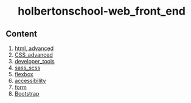 

<h1 align="center">holbertonschool-web_front_end</h1>

## Content

1. <a href="https://github.com/carlalap/holbertonschool-web_front_end/tree/main/html_advanced"> html, advanced</a>
2. <a href="https://github.com/carlalap/holbertonschool-web_front_end/tree/main/CSS_advanced"> CSS_advanced</a>
3. <a href="https://github.com/carlalap/holbertonschool-web_front_end/tree/main/developer_tools"> developer_tools</a>
4. <a href="https://github.com/carlalap/holbertonschool-web_front_end/tree/main/sass_scss"> sass_scss</a>
5. <a href="https://github.com/carlalap/holbertonschool-web_front_end/tree/main/flexbox"> flexbox</a>
6. <a href="https://github.com/carlalap/holbertonschool-web_front_end/tree/main/accessibility"> accessibility</a>
7. <a href="https://github.com/carlalap/holbertonschool-web_front_end/tree/main/form"> form</a>
7. <a href="https://github.com/carlalap/holbertonschool-web_front_end/tree/main/Bootstrap"> Bootstrap </a>
